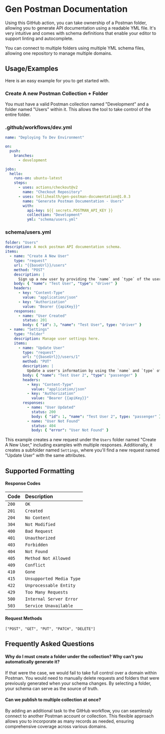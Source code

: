 # Gen Postman Documentation

Using this GitHub action, you can take ownership of a Postman folder, allowing you to generate API documentation using a readable YML file. It's very intuitive and comes with schema definitions that enable your editor to support linting and autocomplete.

You can connect to multiple folders using multiple YML schema files, allowing one repository to manage multiple domains.

## Usage/Examples

Here is an easy example for you to get started with.

### Create A new Postman Collection + Folder

You must have a valid Postman collection named "Development" and a folder named "Users" within it. This allows the tool to take control of the entire folder.

### .github/workflows/dev.yml

```yml
name: "Deploying To Dev Environment"

on:
  push:
    branches:
      - development

jobs:
  hello:
    runs-on: ubuntu-latest
    steps:
      - uses: actions/checkout@v2
        name: "Checkout Repository"
      - uses: tellihealth/gen-postman-documentation@1.0.3
        name: "Generate Postman Documentation - Users"
        with:
          api-key: ${{ secrets.POSTMAN_API_KEY }}
          collection: "Development"
          yml: "schema/users.yml"
```

### schema/users.yml

```yml
folder: "Users"
description: A mock postman API documentation schema.
items:
  - name: "Create A New User"
    type: "request"
    url: "{{baseUrl}}/users"
    method: "POST"
    description: |
      Sign up a new user by providing the `name` and `type` of the user.
    body: { "name": "Test User", "type": "driver" }
    headers:
      - key: "Content-Type"
        value: "application/json"
      - key: "Authorization"
        value: "Bearer {{apiKey}}"
    responses:
      - name: "User Created"
        status: 201
        body: { "id": 3, "name": "Test User", type: "driver" }
  - name: "Settings"
    type: "folder"
    description: Manage user settings here.
    items:
      - name: "Update User"
        type: "request"
        url: "{{baseUrl}}/users/1"
        method: "PUT"
        description: |
          Update a user's information by using the `name` and `type` of the user.
        body: { "name": "Test User 2", "type": "passenger" }
        headers:
          - key: "Content-Type"
            value: "application/json"
          - key: "Authorization"
            value: "Bearer {{apiKey}}"
        responses:
          - name: "User Updated"
            status: 200
            body: { "id": 1, "name": "Test User 2", type: "passenger" }
          - name: "User Not Found"
            status: 404
            body: { "error": "User Not Found" }
```

This example creates a new request under the `Users` folder named "Create A New User," including examples with multiple responses. Additionally, it creates a subfolder named `Settings`, where you'll find a new request named "Update User" with the same attributes.

## Supported Formatting

#### Response Codes

| Code  | Description              |
| :---- | :----------------------- |
| `200` | `OK`                     |
| `201` | `Created`                |
| `204` | `No Content`             |
| `304` | `Not Modified`           |
| `400` | `Bad Request`            |
| `401` | `Unauthorized`           |
| `403` | `Forbidden`              |
| `404` | `Not Found`              |
| `405` | `Method Not Allowed`     |
| `409` | `Conflict`               |
| `410` | `Gone`                   |
| `415` | `Unsupported Media Type` |
| `422` | `Unprocessable Entity`   |
| `429` | `Too Many Requests`      |
| `500` | `Internal Server Error`  |
| `503` | `Service Unavailable`    |

#### Request Methods

```
["POST", "GET", "PUT", "PATCH", "DELETE"]
```

## Frequently Asked Questions

#### Why do I must create a folder under the collection? Why can't you automatically generate it?

If that were the case, we would fail to take full control over a domain within Postman. You would need to manually delete requests and folders that were previously generated when your schema changes. By selecting a folder, your schema can serve as the source of truth.

#### Can we publish to multiple collection at once?

By adding an additional task to the GitHub workflow, you can seamlessly connect to another Postman account or collection. This flexible approach allows you to incorporate as many records as needed, ensuring comprehensive coverage across various domains.
